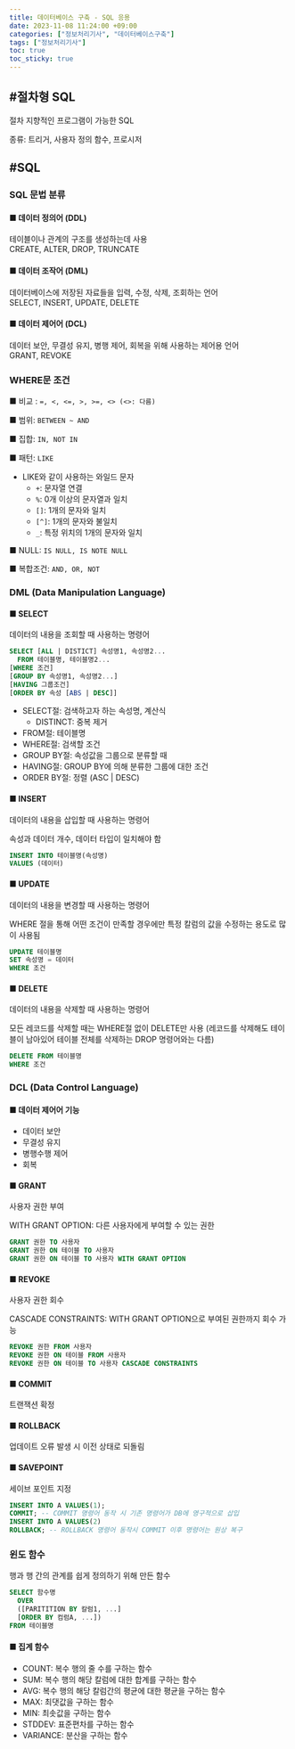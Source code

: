 ```yaml
---
title: 데이터베이스 구축 - SQL 응용
date: 2023-11-08 11:24:00 +09:00
categories: ["정보처리기사", "데이터베이스구축"]
tags: ["정보처리기사"]
toc: true
toc_sticky: true
---
```


## #절차형 SQL

절차 지향적인 프로그램이 가능한 SQL

종류: 트리거, 사용자 정의 함수, 프로시저

## #SQL

### SQL 문법 분류

#### ■ 데이터 정의어 (DDL)

테이블이나 관계의 구조를 생성하는데 사용  
CREATE, ALTER, DROP, TRUNCATE

#### ■ 데이터 조작어 (DML)

데이터베이스에 저장된 자료들을 입력, 수정, 삭제, 조회하는 언어  
SELECT, INSERT, UPDATE, DELETE

#### ■ 데이터 제어어 (DCL)

데이터 보안, 무결성 유지, 병행 제어, 회복을 위해 사용하는 제어용 언어  
GRANT, REVOKE

### WHERE문 조건

■ 비교 : `=, <, <=, >, >=, <> (<>: 다름)`

■ 범위: `BETWEEN ~ AND`

■ 집합: `IN, NOT IN`

■ 패턴: `LIKE`

- LIKE와 같이 사용하는 와일드 문자
  - `+`: 문자열 연결
  - `%`: 0개 이상의 문자열과 일치
  - `[]`: 1개의 문자와 일치
  - `[^]`: 1개의 문자와 불일치
  - `_`: 특정 위치의 1개의 문자와 일치

■ NULL: `IS NULL, IS NOTE NULL`

■ 복합조건: `AND, OR, NOT`

### DML (Data Manipulation Language)

#### ■ SELECT

데이터의 내용을 조회할 때 사용하는 명령어

```SQL
SELECT [ALL | DISTICT] 속성명1, 속성명2...
  FROM 테이블명, 테이블명2...
[WHERE 조건]
[GROUP BY 속성명1, 속성명2...]
[HAVING 그룹조건]
[ORDER BY 속성 [ABS | DESC]]
```

- SELECT절: 검색하고자 하는 속성명, 계산식
  - DISTINCT: 중복 제거
- FROM절: 테이블명
- WHERE절: 검색할 조건
- GROUP BY절: 속성값을 그룹으로 분류할 때
- HAVING절: GROUP BY에 의해 분류한 그룹에 대한 조건
- ORDER BY절: 정렬 (ASC | DESC)

#### ■ INSERT

데이터의 내용을 삽입할 때 사용하는 명령어

속성과 데이터 개수, 데이터 타입이 일치해야 함

```SQL
INSERT INTO 테이블명(속성명)
VALUES (데이터)
```

#### ■ UPDATE

데이터의 내용을 변경할 때 사용하는 명령어

WHERE 절을 통해 어떤 조건이 만족할 경우에만 특정 칼럼의 값을 수정하는 용도로 많이 사용됨

```SQL
UPDATE 테이블명
SET 속성명 = 데이터
WHERE 조건
```

#### ■ DELETE

데이터의 내용을 삭제할 때 사용하는 명령어

모든 레코드를 삭제할 때는 WHERE절 없이 DELETE만 사용 (레코드를 삭제해도 테이블이 남아있어 테이블 전체를 삭제하는 DROP 명령어와는 다름)

```SQL
DELETE FROM 테이블명
WHERE 조건
```

### DCL (Data Control Language)

#### ■ 데이터 제어어 기능

- 데이터 보안
- 무결성 유지
- 병행수행 제어
- 회복

#### ■ GRANT

사용자 권한 부여

WITH GRANT OPTION: 다른 사용자에게 부여할 수 있는 권한

```SQL
GRANT 권한 TO 사용자
GRANT 권한 ON 테이블 TO 사용자
GRANT 권한 ON 테이블 TO 사용자 WITH GRANT OPTION
```

#### ■ REVOKE

사용자 권한 회수

CASCADE CONSTRAINTS: WITH GRANT OPTION으로 부여된 권한까지 회수 가능

```SQL
REVOKE 권한 FROM 사용자
REVOKE 권한 ON 테이블 FROM 사용자
REVOKE 권한 ON 테이블 TO 사용자 CASCADE CONSTRAINTS
```

#### ■ COMMIT

트랜잭션 확정

#### ■ ROLLBACK

업데이트 오류 발생 시 이전 상태로 되돌림

#### ■ SAVEPOINT

세이브 포인트 지정

```SQL
INSERT INTO A VALUES(1);
COMMIT; -- COMMIT 명령어 동작 시 기존 명령어가 DB에 영구적으로 삽입
INSERT INTO A VALUES(2)
ROLLBACK; -- ROLLBACK 명령어 동작시 COMMIT 이후 명령어는 원상 복구
```

### 윈도 함수

행과 행 간의 관계를 쉽게 정의하기 위해 만든 함수

```SQL
SELECT 함수명
  OVER
  ([PARITITION BY 칼럼1, ...]
  [ORDER BY 컴럼A, ...])
FROM 테이블명
```

#### ■ 집계 함수

- COUNT: 복수 행의 줄 수를 구하는 함수
- SUM: 복수 행의 해당 칼럼에 대한 합계를 구하는 함수
- AVG: 복수 행의 해당 칼럼간의 평균에 대한 평균을 구하는 함수
- MAX: 최댓값을 구하는 함수
- MIN: 최솟값을 구하는 함수
- STDDEV: 표준편차를 구하는 함수
- VARIANCE: 분산을 구하는 함수
